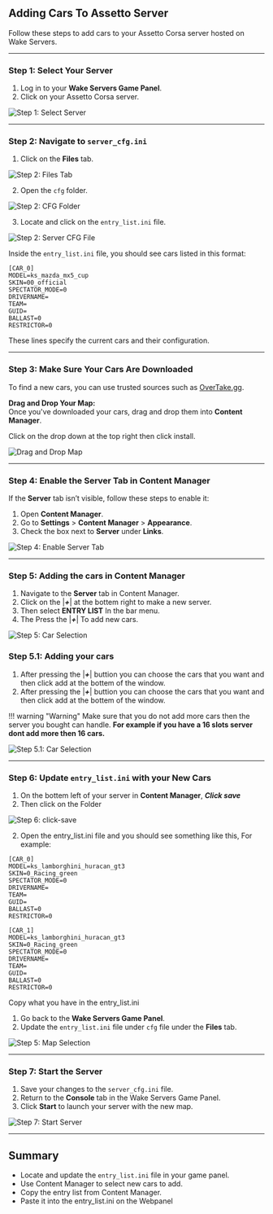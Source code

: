## **Adding Cars To Assetto Server**

Follow these steps to add cars to your Assetto Corsa server hosted on Wake Servers.

---

### **Step 1: Select Your Server**
1. Log in to your **Wake Servers Game Panel**.
2. Click on your Assetto Corsa server.

![Step 1: Select Server](../assets/assetto-corsa-pics/servers.jpg)

---

### **Step 2: Navigate to `server_cfg.ini`**
1. Click on the **Files** tab.

![Step 2: Files Tab](../assets/assetto-corsa-pics/files-tab.jpg)

2. Open the `cfg` folder.

![Step 2: CFG Folder](../assets/assetto-corsa-pics/cfg-folder.jpg)

3. Locate and click on the `entry_list.ini` file.

![Step 2: Server CFG File](../assets/assetto-corsa-pics/add-cars-pics/entry_list.png)

Inside the `entry_list.ini` file, you should see cars listed in this format:

```
[CAR_0]
MODEL=ks_mazda_mx5_cup
SKIN=00_official
SPECTATOR_MODE=0
DRIVERNAME=
TEAM=
GUID=
BALLAST=0
RESTRICTOR=0
```

These lines specify the current cars and their configuration.

---

### **Step 3: Make Sure Your Cars Are Downloaded**
To find a new cars, you can use trusted sources such as [OverTake.gg](https://www.overtake.gg/). 

**Drag and Drop Your Map:**  
Once you've downloaded your cars, drag and drop them into **Content Manager**. 

Click on the drop down at the top right then click install.  

![Drag and Drop Map](../assets/assetto-corsa-pics/drag-drop-map.gif)


---

### **Step 4: Enable the Server Tab in Content Manager**
If the **Server** tab isn’t visible, follow these steps to enable it:
1. Open **Content Manager**.
2. Go to **Settings** > **Content Manager** > **Appearance**.
3. Check the box next to **Server** under **Links**.

![Step 4: Enable Server Tab](../assets/assetto-corsa-pics/enable-server-tab.png)

---

### **Step 5: Adding the cars in Content Manager**
1. Navigate to the **Server** tab in Content Manager.
2. Click on the |***+***| at the bottem right to make a new server.
3. Then select **ENTRY LIST** In the bar menu.
4. The Press the |***+***| To add new cars.

![Step 5: Car Selection](../assets/assetto-corsa-pics/add-cars-pics/cm-server.png)

### **Step 5.1: Adding your cars**
1. After pressing the |***+***| buttion you can choose the cars that you want and then click add at the bottem of the window.
2. After pressing the |***+***| buttion you can choose the cars that you want and then click add at the bottem of the window.

!!! warning "Warning"
    Make sure that you do not add more cars then the server you bought can handle. **For example if you have a 16 slots server dont add more then 16 cars.**


![Step 5.1: Car Selection](../assets/assetto-corsa-pics/add-cars-pics/adding-cars.gif)

---

### **Step 6: Update `entry_list.ini` with your New Cars**
1. On the bottem left of your server in **Content Manager**, ***Click save***
2. Then click on the Folder

![Step 6: click-save](../assets/assetto-corsa-pics/add-cars-pics/click-save.png)

2. Open the entry_list.ini file and you should see something like this, For example:

```
[CAR_0]
MODEL=ks_lamborghini_huracan_gt3
SKIN=0_Racing_green
SPECTATOR_MODE=0
DRIVERNAME=
TEAM=
GUID=
BALLAST=0
RESTRICTOR=0

[CAR_1]
MODEL=ks_lamborghini_huracan_gt3
SKIN=0_Racing_green
SPECTATOR_MODE=0
DRIVERNAME=
TEAM=
GUID=
BALLAST=0
RESTRICTOR=0
```
Copy what you have in the entry_list.ini

1. Go back to the **Wake Servers Game Panel**.
2. Update the `entry_list.ini` file under `cfg` file under the **Files** tab.


![Step 5: Map Selection](../assets/assetto-corsa-pics/add-cars-pics/adding-to-entrys.gif)




---

### **Step 7: Start the Server**
1. Save your changes to the `server_cfg.ini` file.
2. Return to the **Console** tab in the Wake Servers Game Panel.
3. Click **Start** to launch your server with the new map.

![Step 7: Start Server](../assets/assetto-corsa-pics/starttheserver.png)

---

## **Summary**
- Locate and update the `entry_list.ini` file in your game panel.
- Use Content Manager to select new cars to add.
- Copy the entry list from Content Manager.
- Paste it into the entry_list.ini on the Webpanel